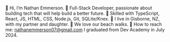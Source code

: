 🙏 Hi, I’m Nathan Emmerson.
🔨 Full-Stack Developer, passionate about building tech that will help build a better future.
📢 Skilled with TypeScript, React, JS, HTML, CSS, Node.js, Git, SQLite/Knex.
🌄 I live in Gisborne, NZ, with my partner and daughter.
🌊 We love our beach walks.
📧 How to reach me: nathanemmerson07@gmail.com
I graduated from Dev Academy in July 2024.

